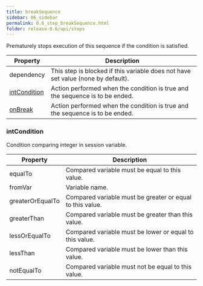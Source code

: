 ```yaml
---
title: breakSequence
sidebar: 06_sidebar
permalink: 0.6_step_breakSequence.html
folder: release-0.6/api/steps
---
```


Prematurely stops execution of this sequence if the condition is satisfied. 

| Property | Description |
| ------- | -------- |
| dependency | This step is blocked if this variable does not have set value (none by default).  |
| [intCondition](#intCondition) | Action performed when the condition is true and the sequence is to be ended.  |
| [onBreak](index.html#actions) | Action performed when the condition is true and the sequence is to be ended.  |

### <a id="intCondition"></a>intCondition

Condition comparing integer in session variable. 

| Property | Description |
| ------- | -------- |
| equalTo | Compared variable must be equal to this value.  |
| fromVar | Variable name.  |
| greaterOrEqualTo | Compared variable must be greater or equal to this value.  |
| greaterThan | Compared variable must be greater than this value.  |
| lessOrEqualTo | Compared variable must be lower or equal to this value.  |
| lessThan | Compared variable must be lower than this value.  |
| notEqualTo | Compared variable must not be equal to this value.  |

